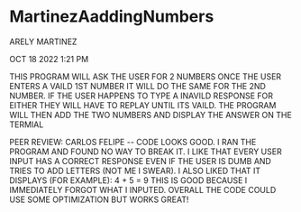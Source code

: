 # MartinezAaddingNumbers
ARELY MARTINEZ

OCT 18 2022 1:21 PM

THIS PROGRAM WILL ASK THE USER FOR 2 NUMBERS 
ONCE THE USER ENTERS A VAILD 1ST NUMBER IT 
WILL DO THE SAME FOR THE 2ND NUMBER. IF THE 
USER HAPPENS TO TYPE A INAVILD RESPONSE FOR 
EITHER THEY WILL HAVE TO REPLAY UNTIL ITS VAILD.
THE PROGRAM WILL THEN ADD THE TWO NUMBERS AND 
DISPLAY THE ANSWER ON THE TERMIAL 

PEER REVIEW: CARLOS FELIPE -- CODE LOOKS GOOD. I RAN THE PROGRAM AND FOUND NO WAY TO BREAK IT. I LIKE THAT EVERY USER INPUT HAS A CORRECT RESPONSE EVEN IF THE USER IS DUMB AND TRIES TO ADD LETTERS (NOT ME I SWEAR). I ALSO LIKED THAT IT DISPLAYS (FOR EXAMPLE):
4 + 5 = 9 THIS IS GOOD BECAUSE I IMMEDIATELY FORGOT WHAT I INPUTED. OVERALL THE CODE COULD USE SOME OPTIMIZATION BUT WORKS GREAT!
